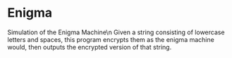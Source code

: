 # Enigma
Simulation of the Enigma Machine\n
Given a string consisting of lowercase letters and spaces, this program encrypts them as the enigma machine would, then outputs the encrypted version of that string.
